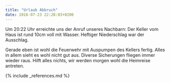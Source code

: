 ```yaml
---
title: "Urlaub Abbruch"
date: 2016-07-23 22:28:03+0200
---
```

Um 20:22 Uhr erreichte uns der Anruf unseres Nachbarn: Der Keller vom Haus ist rund 10cm voll mit Wasser. Heftiger Niederschlag war der Ausschlag. 

Gerade eben ist wohl die Feuerwehr mit Auspumpen des Kellers fertig. Alles in allem sieht es wohl nicht gut aus. Diverse Sicherungen fliegen immer wieder raus. Hilft alles nichts, wir werden morgen wohl die Heimreise antreten.

{% include _references.md %}